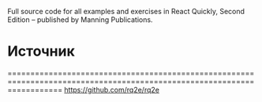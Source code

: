 Full source code for all examples and exercises in React Quickly, Second Edition – published by Manning Publications. 


# Источник
========================================================================================================================
https://github.com/rq2e/rq2e